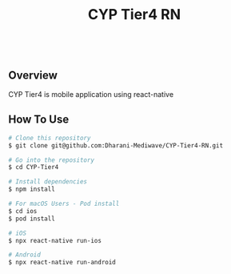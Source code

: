 <!--- md file preview shortcut key is shift + ctrl + V -->

<h1 align="center">
  <br>
  <p>CYP Tier4 RN</p>
  <br/>
</h1>

## Overview
CYP Tier4 is mobile application using react-native

## How To Use

```bash
# Clone this repository
$ git clone git@github.com:Dharani-Mediwave/CYP-Tier4-RN.git

# Go into the repository
$ cd CYP-Tier4

# Install dependencies
$ npm install

# For macOS Users - Pod install
$ cd ios
$ pod install

# iOS
$ npx react-native run-ios

# Android
$ npx react-native run-android
```
